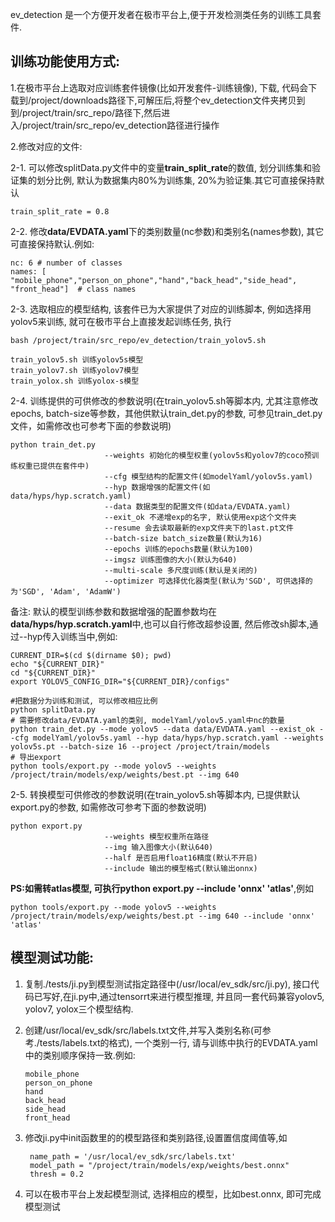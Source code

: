 ev_detection 是一个方便开发者在极市平台上,便于开发检测类任务的训练工具套件.

## 训练功能使用方式:

1.在极市平台上选取对应训练套件镜像(比如开发套件-训练镜像), 下载, 代码会下载到/project/downloads路径下,可解压后,将整个ev_detection文件夹拷贝到到/project/train/src_repo/路径下,然后进入/project/train/src_repo/ev_detection路径进行操作

2.修改对应的文件:

2-1. 可以修改splitData.py文件中的变量**train_split_rate**的数值,  划分训练集和验证集的划分比例, 默认为数据集内80%为训练集, 20%为验证集.其它可直接保持默认

    train_split_rate = 0.8

2-2. 修改**data/EVDATA.yaml**下的类别数量(nc参数)和类别名(names参数), 其它可直接保持默认.例如:

    nc: 6 # number of classes
    names: [ "mobile_phone","person_on_phone","hand","back_head","side_head", "front_head"]  # class names

2-3. 选取相应的模型结构, 该套件已为大家提供了对应的训练脚本, 例如选择用yolov5来训练, 就可在极市平台上直接发起训练任务, 执行

    bash /project/train/src_repo/ev_detection/train_yolov5.sh
    
    train_yolov5.sh 训练yolov5s模型
    train_yolov7.sh 训练yolov7模型
    train_yolox.sh 训练yolox-s模型

2-4. 训练提供的可供修改的参数说明(在train_yolov5.sh等脚本内, 尤其注意修改epochs, batch-size等参数，其他供默认train_det.py的参数, 可参见train_det.py 文件，如需修改也可参考下面的参数说明)

    python train_det.py
                         --weights 初始化的模型权重(yolov5s和yolov7的coco预训练权重已提供在套件中)
                         --cfg 模型结构的配置文件(如modelYaml/yolov5s.yaml)
                         --hyp 数据增强的配置文件(如data/hyps/hyp.scratch.yaml)
                         --data 数据类型的配置文件(如data/EVDATA.yaml)
                         --exit_ok 不递增exp的名字, 默认使用exp这个文件夹
                         --resume 会去读取最新的exp文件夹下的last.pt文件
                         --batch-size batch_size数量(默认为16)
                         --epochs 训练的epochs数量(默认为100)
                         --imgsz 训练图像的大小(默认为640)
                         --multi-scale 多尺度训练(默认是关闭的)
                         --optimizer 可选择优化器类型(默认为'SGD', 可供选择的为'SGD', 'Adam', 'AdamW')

备注: 默认的模型训练参数和数据增强的配置参数均在**data/hyps/hyp.scratch.yaml**中,也可以自行修改超参设置, 然后修改sh脚本,通过--hyp传入训练当中,例如:
```
CURRENT_DIR=$(cd $(dirname $0); pwd)
echo "${CURRENT_DIR}"
cd "${CURRENT_DIR}"
export YOLOV5_CONFIG_DIR="${CURRENT_DIR}/configs"

#把数据分为训练和测试, 可以修改相应比例
python splitData.py
# 需要修改data/EVDATA.yaml的类别, modelYaml/yolov5.yaml中nc的数量
python train_det.py --mode yolov5 --data data/EVDATA.yaml --exist_ok --cfg modelYaml/yolov5s.yaml --hyp data/hyps/hyp.scratch.yaml --weights yolov5s.pt --batch-size 16 --project /project/train/models
# 导出export
python tools/export.py --mode yolov5 --weights /project/train/models/exp/weights/best.pt --img 640

```

2-5. 转换模型可供修改的参数说明(在train_yolov5.sh等脚本内, 已提供默认export.py的参数, 如需修改可参考下面的参数说明)

```
python export.py
                     --weights 模型权重所在路径
                     --img 输入图像大小(默认640)
                     --half 是否启用float16精度(默认不开启)
                     --include 输出的模型格式(默认输出onnx)

```
**PS:如需转atlas模型, 可执行python export.py --include 'onnx' 'atlas'**,例如
```
python tools/export.py --mode yolov5 --weights /project/train/models/exp/weights/best.pt --img 640 --include 'onnx' 'atlas'
```
## 模型测试功能:

1. 复制./tests/ji.py到模型测试指定路径中(/usr/local/ev_sdk/src/ji.py), 接口代码已写好,在ji.py中,通过tensorrt来进行模型推理, 并且同一套代码兼容yolov5, yolov7, yolox三个模型结构.

2. 创建/usr/local/ev_sdk/src/labels.txt文件,并写入类别名称(可参考./tests/labels.txt的格式), 一个类别一行, 请与训练中执行的EVDATA.yaml中的类别顺序保持一致.例如:
   
       mobile_phone
       person_on_phone
       hand
       back_head
       side_head
       front_head

3. 修改ji.py中init函数里的的模型路径和类别路径,设置置信度阈值等,如
   
        name_path = '/usr/local/ev_sdk/src/labels.txt'
        model_path = "/project/train/models/exp/weights/best.onnx"
        thresh = 0.2

4. 可以在极市平台上发起模型测试, 选择相应的模型，比如best.onnx, 即可完成模型测试
